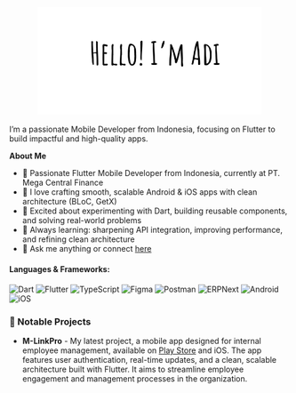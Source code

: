 <p align="center"><a href="https://github.com/adimaulanaa/"><img width="80%" alt="Hello, I'm Adi" src="img/my-name.png" /></a></p>

I’m a passionate Mobile Developer from Indonesia, focusing on Flutter to build impactful and high-quality apps.

**About Me**

- 💼 Passionate Flutter Mobile Developer from Indonesia, currently at PT. Mega Central Finance
- 🚀 I love crafting smooth, scalable Android & iOS apps with clean architecture (BLoC, GetX)
- 🧩 Excited about experimenting with Dart, building reusable components, and solving real-world problems
- 🌱 Always learning: sharpening API integration, improving performance, and refining clean architecture
- 💬 Ask me anything or connect [here](https://www.linkedin.com/in/adi-maulana)

#### Languages & Frameworks:

![Dart](https://img.shields.io/badge/Dart-0175C2?style=for-the-badge&logo=dart&logoColor=white) ![Flutter](https://img.shields.io/badge/Flutter-02569B?style=for-the-badge&logo=flutter&logoColor=white) ![TypeScript](https://img.shields.io/badge/TypeScript-007ACC?style=for-the-badge&logo=typescript&logoColor=white) ![Figma](https://img.shields.io/badge/Figma-F24E1E?style=for-the-badge&logo=figma&logoColor=white) ![Postman](https://img.shields.io/badge/Postman-FF6C37?style=for-the-badge&logo=Postman&logoColor=white) ![ERPNext](https://img.shields.io/badge/ERPNext-008D37?style=for-the-badge&logo=erpnext&logoColor=white)
![Android](https://img.shields.io/badge/Android-3DDC84?style=for-the-badge&logo=android&logoColor=white) ![iOS](https://img.shields.io/badge/iOS-000000?style=for-the-badge&logo=ios&logoColor=white)

### 📱 Notable Projects
- **M-LinkPro** - My latest project, a mobile app designed for internal employee management, available on [Play Store](https://play.google.com/store/apps/details?id=id.co.macf.apps.employee) and iOS. The app features user authentication, real-time updates, and a clean, scalable architecture built with Flutter. It aims to streamline employee engagement and management processes in the organization.
